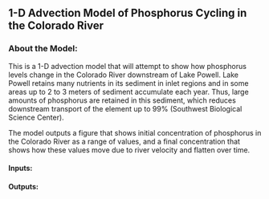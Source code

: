 ## 1-D Advection Model of Phosphorus Cycling in the Colorado River

### About the Model: 
This is a 1-D advection model that will attempt to show how phosphorus levels change in the Colorado River downstream of Lake Powell. Lake Powell retains many nutrients in its sediment in inlet regions and in some areas up to 2 to 3 meters of sediment accumulate each year. Thus, large amounts of phosphorus are retained in this sediment, which reduces downstream transport of the element up to 99% (Southwest Biological Science Center). 

The model outputs a figure that shows initial concentration of phosphorus in the Colorado River as a range of values, and a final concentration that shows how these values move due to river velocity and flatten over time. 



#### Inputs:

#### Outputs:
